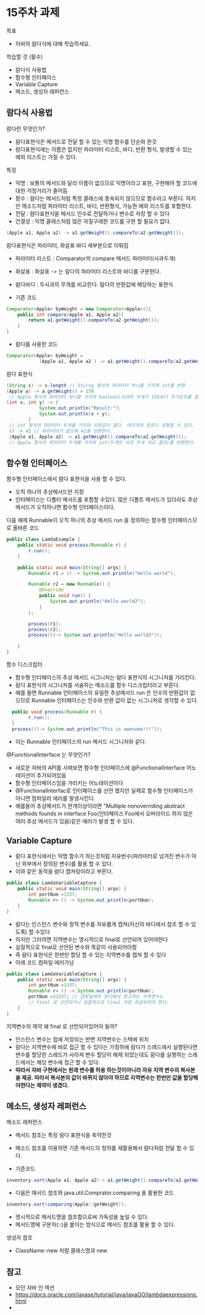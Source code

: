 # 15주차 과제
목표
- 자바의 람다식에 대해 학습하세요.

학습할 것 (필수)
- 람다식 사용법
- 함수형 인터페이스
- Variable Capture
- 메소드, 생성자 레퍼런스


## 람다식 사용법
람다란 무엇인가?
- 람다표현식은 메서드로 전달 할 수 있는 익명 함수를 단순화 한것
- 람다표현식에는 이름은 없지만 파라미터 리스트, 바디, 반환 형식, 발생할 수 있는 예외 리스트는 가질 수 있다.

특징
- 익명 : 보통의 메서드와 달리 이름이 없으므로 익명이라고 표현, 구현해야 할 코드에 대한 걱정거리가 줄어듬
- 함수 : 람다는 메서드처럼 특정 클래스에 종속되지 않으므로 함수라고 부른다. 하지만 메소드처럼 파라미터 리스트, 바디, 반환형식, 가능한 예외 리스트를 포함한다.
- 전달 : 람다표현식을 메서드 인수로 전달하거나 변수로 저장 할 수 있다
- 간결성 : 익명 클래스처럼 많은 자질구레한 코드를 구현 할 필요가 없다.

~~~java
(Apple a1, Apple a2) -> a1.getWeight().compareTo(a2.getWeight());
~~~

람다표현식은 파라미터, 화살표 바디 세부분으로 이뤄짐
- 파라미터 리스트 : Comparator의 compare 메서드 파라미터(사과두개)
- 화살표 : 화살표 -> 는 람다의 파라미터 리스트와 바디를 구분한다.
- 람다바디 : 두사과의 무개를 비교한다. 람다의 반환값에 해당하는 표현식


- 기존 코드
~~~java
Comparator<Apple> byWeight = new Comparator<Apple>(){
    public int compare(Apple a1, Apple a2){
        return a1.getWeight().compareTo(a2.getWeight());
    }
}
~~~

- 람다를 사용한 코드
~~~java
Comparator<Apple> byWeight = 
            (Apple a1, Apple a2 ) -> a1.getWeight().compareTo(a2.getWeight());
~~~

람다 표현식
~~~java
(String s) -> s.length // Stirng 형식의 파라미터 하나를 가지며 int를 반환
(Apple a) -> a.getWeight() > 150
 // Apple 형식의 파라미터 하나를 가지며 boolean(사과의 무게가 150보다 무거운지를 결정) 을 반환한다
(int x, int y) -> {
            System.out.println("Result:");
            System.out.println(x + y);
        }
 // int 형식의 파라미터 두개를 가지며 리턴값이 없다. 여러개의 문장으 포함할 수 있다.
 () -> 42 // 파라미터가 없으며 42를 반환한다.
 (Apple a1, Apple a2) -> a1.getWeight().compareTo(a2.getWeight());
 // Apple 형식의 파라미터 두개를 가지며 int(두개의 사과 무게 비교 결과)를 반환한다.       
~~~

## 함수형 인터페이스
함수형 인터페이스에서 람다 표현식을 사용 할 수 있다.
- 오직 하나의 추상메서드만 지정
- 인터페이스는 디폴터 메서드를 포함할 수있다. 많은 디폴트 메서드가 있더라도 추상메서드가 오직하나면 함수형 인터페이스이다.

다음 예제 Runnable이 오직 하나의 추상 메서드 run 을 정의하는 함수형 인터페이스므로 올바른 코드
~~~java
public class LamdaExample {
    public static void process(Runnable r) {
        r.run();
    }

    public static void main(String[] args) {
        Runnable r1 = () -> System.out.println("Hello world");

        Runnable r2 = new Runnable() {
            @Override
            public void run() {
                System.out.println("Hello world2");
            }
        };

        process(r1);
        process(r2);
        process(()-> System.out.println("Hello world3"));

    }
}
~~~

함수 디스크립터
- 함수형 인터페이스의 추상 메서드 시그니처는 람다 표현식의 시그니처를 가리킨다.
- 람다 표현식의 시그니처를 서술하는 메소드를 함수 디스크립터라고 부른다.
- 예를 들면 Runnable 인터페이스의 유일한 추상메서드 run 은 인수의 반환값이 없으므로 Runnable 인터페이스는 인수와 반환 값이 없는 시그니처로 생각할 수 있다.

~~~java
  public void process(Runnable r) {
        r.run();
  }
  process(()-> System.out.println("This is awesome!!!"));
~~~
- 이는 Runnable 인터페이스의 run 메서드 시그니처와 같다.

@FunctionalInterface 는 무엇인가?
- 새로운 자바의 API를 사펴보면 함수형 인터페이스에 @FunctionalInterface 어노테이션이 추가되어있음
- 함수형 인터페이스임을 가리키는 어노테이션이다
- @FunctionalInterfac로 인터페이스를 선언 했지만 실제로 함수형 인터페이스가 아니면 컴파일러 에러를 발생시킨다.
- 예를들어 추상메서드가 한개이상이라면 "Multiple nonoverriding abstract methods founds in interface Foo(인터페이스 Foo에서 오버라이드 하지 않은 여러 추상 메서드가 있음)같은 에러가 발생 할 수 있다.


## Variable Capture
- 람다 표현식에서는 익명 함수가 하는것처럼 자유번수(파라미터로 넘겨진 변수가 아닌 외부에서 정의된 변수)를 활용 할 수 있다.
- 이와 같은 동작을 람다 캡쳐링이라고 부른다.
~~~java
public class LamdaVariableCapture {
    public static void main(String[] args) {
        int portNum =1337;
        Runnable r= () -> System.out.println(portNum);
    }
}

~~~
  
- 람다는 인스턴스 변수와 정적 변수를 자유롭게 캡쳐(자신의 바디에서 참조 할 수 있도록) 할 수있다
- 하지만 그러려면 지역변수는 명시적으로 final로 선언되어 있어야한다
- 실질적으로 final로 선언된 변수와 똑같이 사용되어야함
- 즉 람다 표현식은 한번만 할당 할 수 있는 지역변수를 캡쳐 할 수 있다
- 아래 코드 컴파일 에러가남
~~~java
public class LamdaVariableCapture {
    public static void main(String[] args) {
        int portNum =1337;
        Runnable r= () -> System.out.println(portNum);
        portNum =31337; // 컴파일에러 람다에서 참고하는 지역변수는
        // final 로 선언되거나 실질적으로 final 처럼 취급되어야 한다.
    }
}
~~~

지역변수의 제약 왜 final 로 선언되어있어야 될까?
- 인스턴스 변수는 힙에 저장되는 반면 지역변수는 스택에 위치
- 람다는 지역변수에 바로 접근 할 수 있다는 가정하에 람다가 스레드에서 실행된다면 변수를 할당한 스레드가 사라져 변수 할당이 해제 되었는데도 람다를 실행하는 스레드에서는 해당 변수에 접근 할 수 있다.
- **따라서 자바 구현에서는 원래 변수를 허용 하는것이아니라 자유 지역 변수의 복사본을 제공. 따라서 복사본의 값이 바뀌지 않아야 하므로 지역변수는 한번만 값을 할당해야한다는 제약이 생겼다.**


## 메소드, 생성자 레퍼런스
메소드 레퍼런스
- 메서드 참조는 특정 람다 표현식을 축약한것
- 메소드 참조를 이용하면 기존 메서드의 정의를 재활용해서 람다처럼 전달 할 수 있다.

- 기존코드
~~~java
inventory.sort(Apple a1, Apple a2)-> a1.getWeight().compareTo(a2.getWeight()));
~~~

- 다음은 매서드 참조와 java.util.Comprator.comparing 을 활용한 코드
~~~java
inventory.sort(comparing(Apple::getWeight));
~~~
- 명시적으로 메서드명을 참조함으로써 가독성을 높일 수 있다.
- 메서드명에 구분자(::)을 붙이는 방식으로 메서드 참조를 활용 할 수 있다.

생성자 참조
- ClassName::new 처럼 클래스명과 new

## 참고
- 모던 자바 인 액션
- https://docs.oracle.com/javase/tutorial/java/javaOO/lambdaexpressions.html
- 